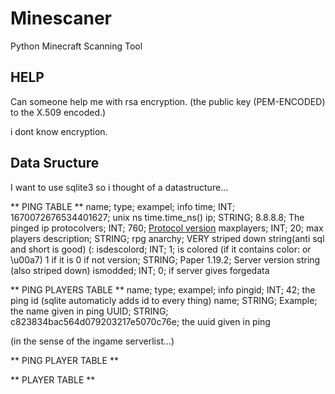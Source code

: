 # Minescaner
Python Minecraft Scanning Tool

## HELP

Can someone help me with rsa encryption.
(the public key (PEM-ENCODED) to the X.509 encoded.)

i dont know encryption.

## Data Sructure

I want to use sqlite3 so i thought of a datastructure...


   ** PING TABLE **
          name;   type;             exampel; info
          time;    INT; 1670072676534401627; unix ns time.time_ns()
            ip; STRING;             8.8.8.8; The pinged ip
  protocolvers;    INT;                 760; [Protocol version](https://wiki.vg/Protocol_version_numbers)
    maxplayers;    INT;                  20; max players
   description; STRING;         rpg anarchy; VERY striped down string(anti sql and short is good) (:
   isdescolord;    INT;                   1; is colored (if it contains color: or \u00a7) 1 if it is 0 if not
       version; STRING;        Paper 1.19.2; Server version string (also striped down)
      ismodded;    INT;                   0; if server gives forgedata
    
   ** PING PLAYERS TABLE **
          name;   type;                          exampel; info
        pingid;    INT;                               42; the ping id (sqlite automaticly adds id to every thing)
          name; STRING;                          Example; the name given in ping
          UUID; STRING; c823834bac564d079203217e5070c76e; the uuid given in ping

   (in the sense of the ingame serverlist...)

   ** PING PLAYER TABLE **

   ** PLAYER TABLE **
